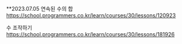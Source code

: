 **2023.07.05
연속된 수의 합
https://school.programmers.co.kr/learn/courses/30/lessons/120923

수 조작하기
https://school.programmers.co.kr/learn/courses/30/lessons/181926




